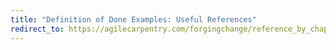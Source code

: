 ```yaml
---
title: "Definition of Done Examples: Useful References"
redirect_to: https://agilecarpentry.com/forgingchange/reference_by_chapter/DefinitionOfDoneExamples/
---
```

